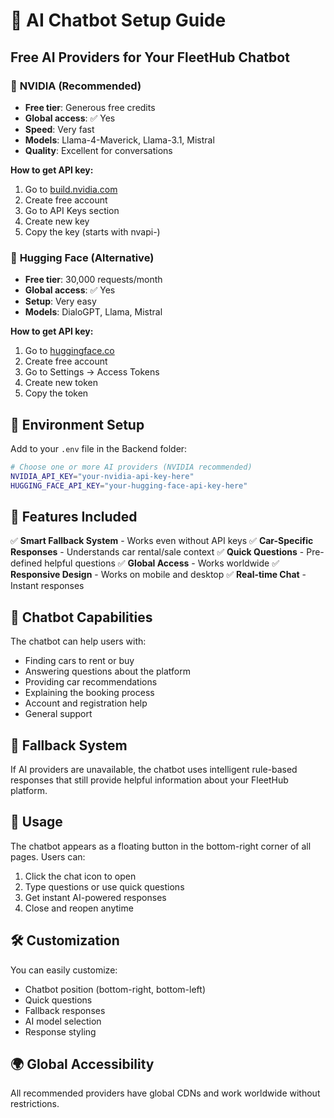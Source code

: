 # 🤖 AI Chatbot Setup Guide

## Free AI Providers for Your FleetHub Chatbot

### 🥇 **NVIDIA (Recommended)**
- **Free tier**: Generous free credits
- **Global access**: ✅ Yes
- **Speed**: Very fast
- **Models**: Llama-4-Maverick, Llama-3.1, Mistral
- **Quality**: Excellent for conversations

**How to get API key:**
1. Go to [build.nvidia.com](https://build.nvidia.com)
2. Create free account
3. Go to API Keys section
4. Create new key
5. Copy the key (starts with nvapi-)

### 🥈 **Hugging Face (Alternative)**
- **Free tier**: 30,000 requests/month
- **Global access**: ✅ Yes
- **Setup**: Very easy
- **Models**: DialoGPT, Llama, Mistral

**How to get API key:**
1. Go to [huggingface.co](https://huggingface.co)
2. Create free account
3. Go to Settings → Access Tokens
4. Create new token
5. Copy the token


## 🔧 Environment Setup

Add to your `.env` file in the Backend folder:

```bash
# Choose one or more AI providers (NVIDIA recommended)
NVIDIA_API_KEY="your-nvidia-api-key-here"
HUGGING_FACE_API_KEY="your-hugging-face-api-key-here"
```

## 🚀 Features Included

✅ **Smart Fallback System** - Works even without API keys
✅ **Car-Specific Responses** - Understands car rental/sale context
✅ **Quick Questions** - Pre-defined helpful questions
✅ **Global Access** - Works worldwide
✅ **Responsive Design** - Works on mobile and desktop
✅ **Real-time Chat** - Instant responses

## 🎯 Chatbot Capabilities

The chatbot can help users with:
- Finding cars to rent or buy
- Answering questions about the platform
- Providing car recommendations
- Explaining the booking process
- Account and registration help
- General support

## 🔄 Fallback System

If AI providers are unavailable, the chatbot uses intelligent rule-based responses that still provide helpful information about your FleetHub platform.

## 📱 Usage

The chatbot appears as a floating button in the bottom-right corner of all pages. Users can:
1. Click the chat icon to open
2. Type questions or use quick questions
3. Get instant AI-powered responses
4. Close and reopen anytime

## 🛠️ Customization

You can easily customize:
- Chatbot position (bottom-right, bottom-left)
- Quick questions
- Fallback responses
- AI model selection
- Response styling

## 🌍 Global Accessibility

All recommended providers have global CDNs and work worldwide without restrictions.
